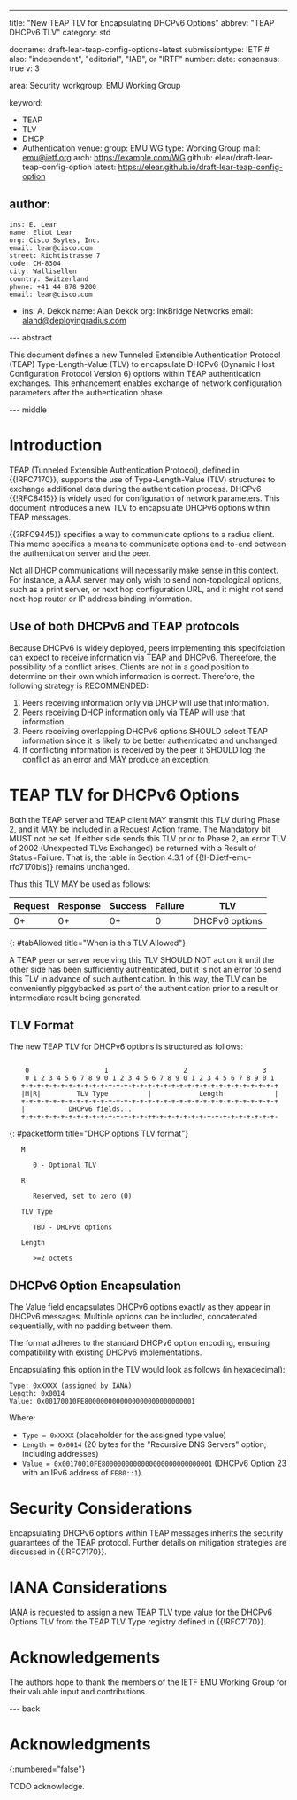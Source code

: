 ---
title: "New TEAP TLV for Encapsulating DHCPv6 Options"
abbrev: "TEAP DHCPv6 TLV"
category: std

docname: draft-lear-teap-config-options-latest
submissiontype: IETF  # also: "independent", "editorial", "IAB", or "IRTF"
number:
date:
consensus: true
v: 3

area: Security
workgroup: EMU Working Group

keyword:
  - TEAP
  - TLV
  - DHCP
  - Authentication
venue:
  group: EMU WG
  type: Working Group
  mail: emu@ietf.org
  arch: https://example.com/WG
  github: elear/draft-lear-teap-config-option
  latest: https://elear.github.io/draft-lear-teap-config-option

author:
  -
    ins: E. Lear
    name: Eliot Lear
    org: Cisco Ssytes, Inc.
    email: lear@cisco.com
    street: Richtistrasse 7
    code: CH-8304
    city: Wallisellen
    country: Switzerland
    phone: +41 44 878 9200
    email: lear@cisco.com
  -
    ins: A. Dekok
    name: Alan Dekok
    org: InkBridge Networks
    email: aland@deployingradius.com

--- abstract

This document defines a new Tunneled Extensible Authentication
Protocol (TEAP) Type-Length-Value (TLV) to encapsulate DHCPv6 (Dynamic
Host Configuration Protocol Version 6) options within TEAP
authentication exchanges. This enhancement enables exchange
of network configuration parameters after the authentication
phase.

--- middle

# Introduction

TEAP (Tunneled Extensible Authentication Protocol), defined in
{{!RFC7170}}, supports the use of Type-Length-Value (TLV) structures
to exchange additional data during the authentication process. DHCPv6
{{!RFC8415}} is widely used for configuration of network
parameters. This document introduces a new TLV to encapsulate DHCPv6
options within TEAP messages.

{{?RFC9445}} specifies a way to communicate options to a radius
client.  This memo specifies a means to communicate options
end-to-end between the authentication server and the peer.

Not all DHCP communications will necessarily make sense in this
context.  For instance, a AAA server may only wish to send
non-topological options, such as a print server, or next hop
configuration URL, and it might not send next-hop router or
IP address binding information.

## Use of both DHCPv6 and TEAP protocols

Because DHCPv6 is widely deployed, peers implementing this specifciation
can expect to receive information via TEAP and DHCPv6.  Thereefore, the
possibility of a conflict arises.  Clients are not in a good position to
determine on their own which information is correct.  Therefore, the
following strategy is RECOMMENDED:

1. Peers receiving information only via DHCP will use that information.
2. Peers receiving DHCP information only via TEAP will use that information.
3. Peers receiving overlapping DHCPv6 options SHOULD select TEAP information
   since it is likely to be better authenticated and unchanged.
4. If conflicting information is received by the peer it SHOULD log the
   conflict as an error and MAY produce an exception.

# TEAP TLV for DHCPv6 Options

Both the TEAP server and TEAP client MAY transmit this TLV during
Phase 2, and it MAY be included in a Request Action frame.  The
Mandatory bit MUST not be set.  If either side sends this TLV prior
to Phase 2, an error TLV of 2002 (Unexpected TLVs Exchanged)
be returned with a Result of Status=Failure.  That is, the table
in Section 4.3.1 of {{!I-D.ietf-emu-rfc7170bis}} remains unchanged.

Thus this TLV MAY be used as follows:

| Request | Response | Success | Failure | TLV          |
|---------|----------|---------|---------|--------------|
|   0+    |   0+     |  0+     |   0     |DHCPv6 options|
{: #tabAllowed title="When is this TLV Allowed"}

A TEAP peer or server receiving this TLV SHOULD NOT act on it until
the other side has been sufficiently authenticated, but it is not an
error to send this TLV in advance of such authentication.  In this
way, the TLV can be conveniently piggybacked as part of the
authentication prior to a result or intermediate result being
generated.

##  TLV Format

The new TEAP TLV for DHCPv6 options is structured as follows:

~~~~~

    0                   1                   2                   3
    0 1 2 3 4 5 6 7 8 9 0 1 2 3 4 5 6 7 8 9 0 1 2 3 4 5 6 7 8 9 0 1
   +-+-+-+-+-+-+-+-+-+-+-+-+-+-+-+-+-+-+-+-+-+-+-+-+-+-+-+-+-+-+-+-+
   |M|R|         TLV Type          |            Length             |
   +-+-+-+-+-+-+-+-+-+-+-+-+-+-+-+-+-+-+-+-+-+-+-+-+-+-+-+-+-+-+-+-+
   |           DHCPv6 fields...
   +-+-+-+-+-+-+-+-+-+-+-+-+-+-+-+-++-+-+-+-+-+-+-+-+-+-+-+-+-+-+-+-

~~~~~
{: #packetform title="DHCP options TLV format"}

~~~~~
   M

      0 - Optional TLV

   R

      Reserved, set to zero (0)

   TLV Type

      TBD - DHCPv6 options

   Length

      >=2 octets

~~~~~

## DHCPv6 Option Encapsulation

The Value field encapsulates DHCPv6 options exactly as they appear in
DHCPv6 messages. Multiple options can be included, concatenated
sequentially, with no padding between them.

The format adheres to the standard DHCPv6 option encoding, ensuring compatibility with existing DHCPv6 implementations.

Encapsulating this option in the TLV would look as follows (in hexadecimal):

~~~~~
Type: 0xXXXX (assigned by IANA)
Length: 0x0014
Value: 0x00170010FE8000000000000000000000000001
~~~~~

Where:

- `Type = 0xXXXX` (placeholder for the assigned type value)
- `Length = 0x0014` (20 bytes for the "Recursive DNS Servers" option, including addresses)
- `Value = 0x00170010FE8000000000000000000000000001` (DHCPv6 Option 23 with an IPv6 address of `FE80::1`).


# Security Considerations

Encapsulating DHCPv6 options within TEAP messages inherits the
security guarantees of the TEAP protocol. Further details on
mitigation strategies are discussed in {{!RFC7170}}.

# IANA Considerations

IANA is requested to assign a new TEAP TLV type value for the DHCPv6
Options TLV from the TEAP TLV Type registry defined in {{!RFC7170}}.


# Acknowledgements

The authors hope to thank the members of the IETF EMU Working Group
for their valuable input and contributions.

--- back

# Acknowledgments
{:numbered="false"}

TODO acknowledge.
